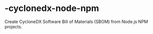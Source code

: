 # -cyclonedx-node-npm
Create CycloneDX Software Bill of Materials (SBOM) from Node.js NPM projects. 
